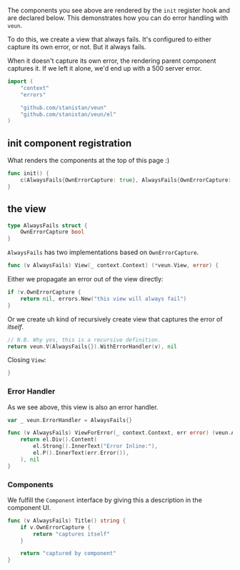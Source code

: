 The components you see above are rendered by the `init`
register hook and are declared below. This demonstrates
how you can do error handling with `veun`.

To do this, we create a view that always fails. It's configured
to either capture its own error, or not. But it always fails.

When it doesn't capture its own error, the rendering parent
component captures it. If we left it alone, we'd end up with a
500 server error.

```go
import (
	"context"
	"errors"

	"github.com/stanistan/veun"
	"github.com/stanistan/veun/el"
)
```

## init component registration

What renders the components at the top of this page :)

```go
func init() {
    c(AlwaysFails{OwnErrorCapture: true}, AlwaysFails{OwnErrorCapture: false})
}
```

## the view

```go
type AlwaysFails struct {
	OwnErrorCapture bool
}
```

`AlwaysFails` has two implementations based on `OwnErrorCapture`.

```go
func (v AlwaysFails) View(_ context.Context) (*veun.View, error) {
```

Either we propagate an error out of the view directly:

```go
if !v.OwnErrorCapture {
    return nil, errors.New("this view will always fail")
}
```

Or we create uh kind of recursively create view that captures
the error of _itself_.

```go
// N.B. Why yes, this is a recursive definition.
return veun.V(AlwaysFails{}).WithErrorHandler(v), nil
```

Closing `View`:

```go
}
```

### Error Handler

As we see above, this view is also an error handler.

```go
var _ veun.ErrorHandler = AlwaysFails{}

func (v AlwaysFails) ViewForError(_ context.Context, err error) (veun.AsView, error) {
    return el.Div().Content(
		el.Strong().InnerText("Error Inline:"),
        el.P().InnerText(err.Error()),
	), nil
}
```

### Components

We fulfill the `Component` interface by giving this a description in the component UI.

```go
func (v AlwaysFails) Title() string {
	if v.OwnErrorCapture {
		return "captures itself"
	}

	return "captured by component"
}
```


